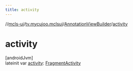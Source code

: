 ```yaml
---
title: activity
---
```

//[mcls-ui](../../../index.html)/[tv.mycujoo.mclsui](../index.html)/[AnnotationViewBuilder](index.html)/[activity](activity.html)



# activity



[androidJvm]\
lateinit var [activity](activity.html): [FragmentActivity](https://developer.android.com/reference/kotlin/androidx/fragment/app/FragmentActivity.html)





